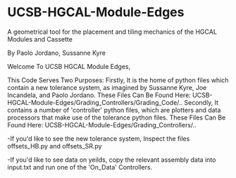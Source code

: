# UCSB-HGCAL-Module-Edges

A geometrical tool for the placement and tiling mechanics of the HGCAL Modules and Cassette

By Paolo Jordano, Sussanne Kyre

Welcome To UCSB HGCAL Module Edges, 

This Code Serves Two Purposes:
    Firstly, It is the home of python files which contain a new tolerance system, as imagined by Sussanne Kyre, Joe Incandela, and Paolo Jordano. 
        These Files Can Be Found Here: UCSB-HGCAL-Module-Edges/Grading_Controllers/Grading_Code/..
    Secondly, It contains a number of 'controller' python files, which are plotters and data processors that make use of
    the tolerance python files.
        These Files Can Be Found Here: UCSB-HGCAL-Module-Edges/Grading_Controllers/..


-If you'd like to see the new tolerance system, Inspect the files offsets_HB.py and offsets_SR.py

-If you'd like to see data on yeilds, copy the relevant assembly data into input.txt and run one of the 'On_Data' Controllers.

